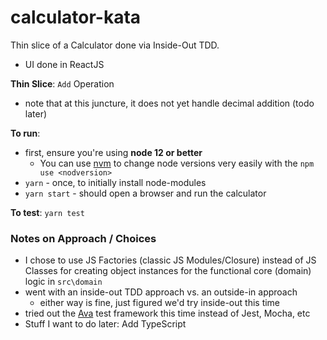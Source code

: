 # calculator-kata
 Thin slice of a Calculator done via Inside-Out TDD.
 - UI done in ReactJS
 
 **Thin Slice**: `Add` Operation
 - note that at this juncture, it does not yet handle decimal addition (todo later)
 
 **To run**: 
 - first, ensure you're using **node 12 or better**
    - You can use [nvm](https://github.com/nvm-sh/nvm) to change node versions very easily with the `npm use <nodversion>`
 - `yarn` - once, to initially install node-modules
 - `yarn start` - should open a browser and run the calculator

 **To test**: `yarn test`
 
 ### Notes on Approach / Choices
 - I chose to use JS Factories (classic JS Modules/Closure) instead of JS Classes for creating object instances for the functional core (domain) logic in  `src\domain`
 - went with an inside-out TDD approach vs. an outside-in approach
    - either way is fine, just figured we'd try inside-out this time
- tried out the [Ava](https://github.com/avajs/ava) test framework this time instead of Jest, Mocha, etc
- Stuff I want to do later: Add TypeScript
